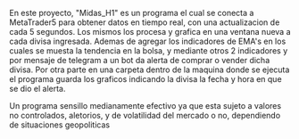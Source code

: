 En este proyecto, "Midas_H1" es un programa el cual se conecta a MetaTrader5 para obtener datos en tiempo real, con una actualizacion de cada 5 segundos. 
Los mismos los procesa y grafica en una ventana nueva a cada divisa ingresada.
Ademas de agregar los indicadores de EMA's en los cuales se muesta la tendencia en la bolsa, y mediante otros 2 indicadores y por mensaje de telegram a 
  un bot da alerta de comprar o vender dicha divisa. Por otra parte en una carpeta dentro de la maquina donde se ejecuta el programa guarda los graficos 
  indicando la divisa la fecha y hora en que se dio el alerta.

Un programa sensillo medianamente efectivo ya que esta sujeto a valores no controlados, aletorios, y de volatilidad del mercado o no, dependiendo de situaciones geopoliticas
